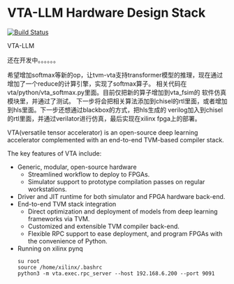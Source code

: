 <!--- Licensed to the Apache Software Foundation (ASF) under one -->
<!--- or more contributor license agreements.  See the NOTICE file -->
<!--- distributed with this work for additional information -->
<!--- regarding copyright ownership.  The ASF licenses this file -->
<!--- to you under the Apache License, Version 2.0 (the -->
<!--- "License"); you may not use this file except in compliance -->
<!--- with the License.  You may obtain a copy of the License at -->

<!---   http://www.apache.org/licenses/LICENSE-2.0 -->

<!--- Unless required by applicable law or agreed to in writing, -->
<!--- software distributed under the License is distributed on an -->
<!--- "AS IS" BASIS, WITHOUT WARRANTIES OR CONDITIONS OF ANY -->
<!--- KIND, either express or implied.  See the License for the -->
<!--- specific language governing permissions and limitations -->
<!--- under the License. -->

VTA-LLM Hardware Design Stack
=========================
[![Build Status](https://ci.tlcpack.ai/job/tvm-vta/job/main/badge/icon)](https://ci.tlcpack.ai/job/tvm-vta/job/main/)

VTA-LLM 

还在开发中。。。。。。

希望增加softmax等新的op，让tvm-vta支持transformer模型的推理，现在通过增加了一个reduce的计算引擎，实现了softmax算子。
相关代码在vta/python/vta_softmax.py里面。目前仅把新的算子增加到vta_fsim的 软件仿真模块里，并通过了测试。
下一步将会把相关算法添加到chisel的rtl里面，或者增加到hls里面。下一步还想通过blackbox的方式，把hls生成的
verilog加入到chisel的rtl里面，并通过verilator进行仿真，最后实现在xilinx fpga上的部署。
  
VTA(versatile tensor accelerator) is an open-source deep learning accelerator complemented with an end-to-end TVM-based compiler stack.

The key features of VTA include:

- Generic, modular, open-source hardware
  - Streamlined workflow to deploy to FPGAs.
  - Simulator support to prototype compilation passes on regular workstations.
- Driver and JIT runtime for both simulator and FPGA hardware back-end.
- End-to-end TVM stack integration
  - Direct optimization and deployment of models from deep learning frameworks via TVM.
  - Customized and extensible TVM compiler back-end.
  - Flexible RPC support to ease deployment, and program FPGAs with the convenience of Python.
- Running on xilinx pynq
  ```shell
  su root
  source /home/xilinx/.bashrc
  python3 -m vta.exec.rpc_server --host 192.168.6.200 --port 9091 
  ```